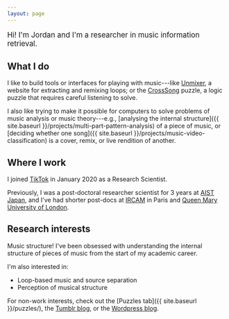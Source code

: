 ```yaml
---
layout: page
---
```


<p style="font-size: larger;">Hi! I'm Jordan and I'm a researcher in music information retrieval.</p>

## What I do

I like to build tools or interfaces for playing with music---like [Unmixer](https://unmixer.ongaaccel.jp/), a website for extracting and remixing loops; or the [CrossSong](https://staff.aist.go.jp/jun.kato/CrossSong/) puzzle, a logic puzzle that requires careful listening to solve.

I also like trying to make it possible for computers to solve problems of music analysis or music theory---e.g., [analysing the internal structure]({{ site.baseurl }}/projects/multi-part-pattern-analysis) of a piece of music, or [deciding whether one song]({{ site.baseurl }}/projects/music-video-classification) is a cover, remix, or live rendition of another.

## Where I work

I joined [TikTok](https://www.tiktok.com/) in January 2020 as a Research Scientist.

Previously, I was a post-doctoral researcher scientist for 3 years at [AIST Japan](https://staff.aist.go.jp/m.goto/MIG/index-j.html), and I've had shorter post-docs at [IRCAM](https://www.ircam.fr/) in Paris and [Queen Mary University of London](https://www.qmul.ac.uk/).

## Research interests

Music structure! I've been obsessed with understanding the internal structure of pieces of music from the start of my academic career.

I'm also interested in:

- Loop-based music and source separation
- Perception of musical structure

For non-work interests, check out the [Puzzles tab]({{ site.baseurl }}/puzzles/), the [Tumblr blog](http://jblsmith.tumblr.com/), or the [Wordpress blog](https://jblsmith.wordpress.com/).